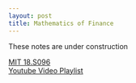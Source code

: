 ```yaml
---
layout: post
title: Mathematics of Finance
---
```


<span class="newthought">These notes</span> are under construction

<!-- [MIT 18.S096](https://ocw.mit.edu/courses/mathematics/18-s096-topics-in-mathematics-with-applications-in-finance-fall-2013/index.htm) -->


<a href="https://ocw.mit.edu/courses/mathematics/18-s096-topics-in-mathematics-with-applications-in-finance-fall-2013/index.htm">MIT 18.S096</a>
<br>
<a href="https://www.youtube.com/playlist?list=PLUl4u3cNGP63ctJIEC1UnZ0btsphnnoHR">Youtube Video Playlist</a>